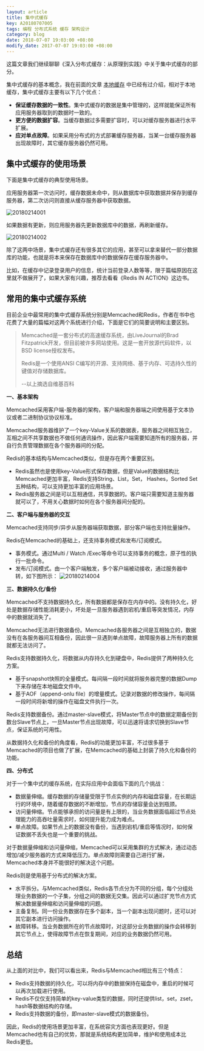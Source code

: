 ```yaml
---
layout: article
title: 集中式缓存
key: A20180707005
tags: 编程 分布式系统 缓存 架构设计
category: blog
date: 2018-07-07 19:03:00 +08:00
modify_date: 2017-07-07 19:03:00 +08:00
---
```


这篇文章我们继续聊聊《深入分布式缓存：从原理到实践》中关于集中式缓存的部分。

集中式缓存的基本概念，我在前面的文章 [本地缓存](http://localhost:4000/blog/2018/07/07/distributed-system-cache-3.html) 中已经有过介绍，相对于本地缓存，集中式缓存主要有以下几个优点：

* **保证缓存数据的一致性**。集中式缓存的数据是集中管理的，这样就能保证所有应用服务器取到的数据时一致的。
* **更方便的数据扩容**。当缓存数据过多需要扩容时，可以对缓存服务器进行水平扩展。
* **应对单点故障**。如果采用分布式的方式部署缓存服务器，当某一台缓存服务器出现故障时，其它缓存服务器仍然可用。

<!--more-->

## 集中式缓存的使用场景

下面是集中式缓存的典型使用场景。

应用服务器第一次访问时，缓存数据未命中，则从数据库中获取数据并保存到缓存服务器，第二次访问则直接从缓存服务器中获取数据。

![20180214001](https://wangtao-1256981172.cos.ap-guangzhou.myqcloud.com/20180214001.png)

如果数据有更新，则应用服务器先更新数据库中的数据，再刷新缓存。

![20180214002](https://wangtao-1256981172.cos.ap-guangzhou.myqcloud.com/20180214002.png)

除了这两中场景，集中式缓存还有很多其它的应用，甚至可以拿来替代一部分数据库的功能，也就是将本来保存在数据库中的数据保存在缓存服务器中。

比如，在缓存中记录登录用户的信息，统计当前登录人数等等，限于篇幅原因在这里就不做展开了，如果大家有兴趣，推荐去看看《Redis IN ACTION》这边书。

## 常用的集中式缓存系统
目前企业中最常用的集中式缓存系统分别是Memcached和Redis，作者在书中也花费了大量的篇幅对这两个系统进行介绍，下面是它们的简要说明和主要区别。

>Memcached是一套分布式的高速缓存系统，由LiveJournal的Brad Fitzpatrick开发，但目前被许多网站使用。这是一套开放源代码软件，以BSD license授权发布。
> 
> Redis是一个使用ANSI C编写的开源、支持网络、基于内存、可选持久性的键值对存储数据库。
> 
>--以上摘选自维基百科

**一、基本架构**

Memcached采用客户端-服务器的架构，客户端和服务器端之间使用基于文本协议或者二进制协议协议标准。

Memcached服务器维护了一个key-Value关系的数据表，服务器之间相互独立，互相之间不共享数据也不做任何通讯操作，因此客户端需要知道所有的服务器，并自行负责管理数据在各个服务器间的分配。

Redis的基本结构与Memcached类似，但是存在两个重要区别。

* Redis虽然也是使用key-Value形式保存数据，但是Value的数据结构比Memcached更加丰富，Redis支持String、List，Set， Hashes，Sorted Set五种结构，可以支持更加丰富的应用场景。
* Redis服务器之间是可以互相通信，共享数据的。客户端只需要知道主服务器就可以了，不用关心数据时如何在各个服务器间分配的。

**二、客户端与服务器的交互**

Memcached支持同步/异步从服务器端获取数据，部分客户端也支持批量操作。

Redis在Memcached的基础上，还支持事务模式和发布/订阅模式。

* 事务模式。通过Multi / Watch /Exec等命令可以支持事务的概念，原子性的执行一批命令。
* 发布/订阅模式。由一个客户端触发，多个客户端被动接收，通过服务器中转，如下图所示：
  ![20180214004](https://wangtao-1256981172.cos.ap-guangzhou.myqcloud.com/20180214004.png)


**三、数据持久化/备份**

Memcached不支持数据持久化，所有数据都是保存在内存中的。没有持久化，好处是数据存储性能消耗更小，坏处是一旦服务器遇到宕机/重启等突发情况，内存中的数据就消失了。

Memcached无法进行数据备份。Memcached各服务器之间是互相独立的，数据没有在各服务器间互相备份，因此很一旦遇到单点故障，故障服务器上所有的数据就都无法访问了。

Redis支持数据持久化，将数据从内存持久化到硬盘中，Redis提供了两种持久化方案。

* 基于snapshot快照的全量模式。每间隔一段时间就将服务器完整的数据Dump下来存储在本地磁盘文件中。
* 基于AOF（append-onlu file）的增量模式。记录对数据的修改操作，每间隔一段时间将新增的操作在磁盘文件执行一次。

Redis支持数据备份。通过master-slave模式，将Master节点中的数据定期备份到数台Slave节点上，一旦Master节点出现故障，可以迅速将请求切换到Slave节点，保证系统的可用性。

从数据持久化和备份的角度看，Redis的功能更加丰富，不过很多基于Memcached的项目也做了扩展，在Memcached的基础上封装了持久化和备份的功能。

**四、分布式**

对于一个集中式的缓存系统，在实际应用中会面临下面的几个挑战：

* 数据量伸缩。缓存数据的存储量受限于节点实例的内存和磁盘容量，在长期运行的环境中，随着缓存数据的不断增加，节点的存储容量会达到瓶颈。
* 访问量伸缩。节点能够承担的访问量是有上限的，当业务数据面临超过节点处理能力的高吞吐量需求时，如何提升能力成为难点。
* 单点故障。如果节点上的数据没有备份，当遇到宕机/重启等情况时，如何保证数据不丢失也是一个重要的挑战。

对于数据量伸缩和访问量伸缩，Memcached可以采用集群的方式解决，通过动态增加/减少服务器的方式来降低压力。单点故障则需要自己进行扩展，Memcached本身并不能很好的解决这个问题。

Redis则是使用基于分布式的解决方案。

* 水平拆分。与Memcached类似，Redis各节点分为不同的分组，每个分组处理业务数据的一个子集，分组之间的数据无交集。因此可以通过扩充节点方式解决数据量伸缩和访问量伸缩的问题。
* 主备复制。同一份业务数据存在多个副本，当一个副本出现问题时，还可以对其它副本进行访问操作。
* 故障转移。当业务数据所在的节点故障时，对这部分业务数据的操作会转移到其它节点上，使得故障节点在恢复期间，对应的业务数据仍然可用。

## 总结

从上面的对比中，我们可以看出来，Redis与Memcached相比有三个特点：

* Redis支持数据的持久化，可以将内存中的数据保持在磁盘中，重启的时候可以再次加载进行使用。
* Redis不仅仅支持简单的key-value类型的数据，同时还提供list，set，zset，hash等数据结构的存储。
* Redis支持数据的备份，即master-slave模式的数据备份。

因此，Redis的使用场景更加丰富，在系统容灾方面也表现更好。但是Memcached也有自己的优势，那就是系统结构更加简单，维护和使用成本比Redis更低。


